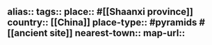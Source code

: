 alias::
tags::
place:: #[[Shaanxi province]] 
country:: [[China]] 
place-type:: #pyramids #[[ancient site]] 
nearest-town::
map-url::
-